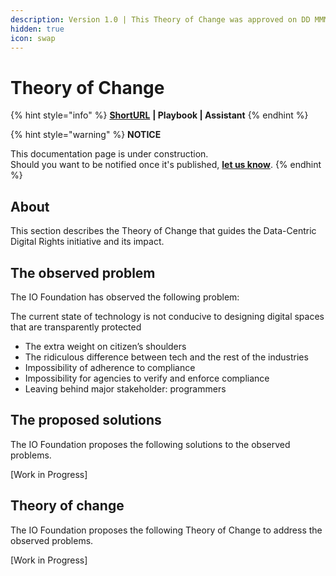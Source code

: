 ```yaml
---
description: Version 1.0 | This Theory of Change was approved on DD MMMM YYYY.
hidden: true
icon: swap
---
```


# Theory of Change

{% hint style="info" %}
[**ShortURL**](https://tiof.click/DCDRTofC) **| Playbook | Assistant**
{% endhint %}

{% hint style="warning" %}
**NOTICE**

This documentation page is under construction.\
Should you want to be notified once it's published, [**let us know**](https://tiof.click/TIOFTarianUpdatesService).
{% endhint %}

## About

This section describes the Theory of Change that guides the Data-Centric Digital Rights initiative and its impact.

## The observed problem

The IO Foundation has observed the following problem:

The current state of technology is not conducive to designing digital spaces that are transparently protected

* The extra weight on citizen’s shoulders
* The ridiculous difference between tech and the rest of the industries
* Impossibility of adherence to compliance
* Impossibility for agencies to verify and enforce compliance
* Leaving behind major stakeholder: programmers

## The proposed solutions

The IO Foundation proposes the following solutions to the observed problems.

\[Work in Progress]

## Theory of change

The IO Foundation proposes the following Theory of Change to address the observed problems.

\[Work in Progress]

